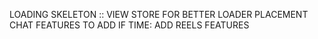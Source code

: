 LOADING SKELETON :: VIEW STORE FOR BETTER LOADER PLACEMENT
CHAT FEATURES TO ADD
IF TIME: ADD REELS FEATURES